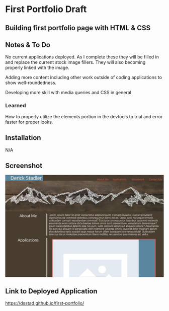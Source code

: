 # First Portfolio Draft

## Building first portfolio page with HTML & CSS

## Notes & To Do

No current applications deployed. As I complete these they will be filled in and replace the current stock image fillers. They will also becoming properly linked with the image.

Adding more content including other work outside of coding applications to show well-roundedness. 

Developing more skill with media queries and CSS in general

### Learned

How to properly utilize the elements portion in the devtools to trial and error faster for proper looks. 


## Installation 

N/A

## Screenshot

![Portfolio Screenshot.](assets/images/portfolio-screenshot.jpg)

## Link to Deployed Application

https://dsstad.github.io/first-portfolio/

